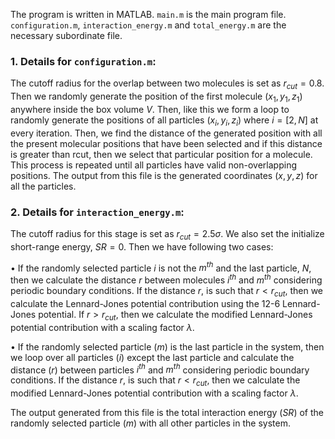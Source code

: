 The program is written in MATLAB. `main.m` is the main program file. `configuration.m`, `interaction_energy.m` and `total_energy.m` are the necessary subordinate file. 

### 1. Details for `configuration.m`:
The cutoff radius for the overlap between two molecules is set as $r_{cut} = 0.8$. Then we randomly generate the position of the first molecule $(x_1, y_1, z_1)$ anywhere inside the box volume $V$. Then, like this we form a loop to randomly generate the positions of all particles $(x_i, y_i, z_i)$ where $i=[2,N]$ at every iteration. Then, we find the distance of the generated position with all the present molecular positions that have been selected and if this distance is greater than rcut, then we select that particular position for a molecule. This process is repeated until all particles have valid non-overlapping positions. The output from this file is the generated coordinates $(x, y, z)$ for all the particles.


### 2. Details for `interaction_energy.m`:
The cutoff radius for this stage is set as $r_{cut}=2.5σ$. We also set the initialize short-range energy, $SR=0$. Then we have following two cases:

•	If the randomly selected particle $i$ is not the $m^{th}$ and the last particle, $N$, then we calculate the distance $r$ between molecules $i^{th}$ and $m^{th}$ considering periodic boundary conditions. If the distance $r$, is such that $r < r_{cut}$, then we calculate the Lennard-Jones potential contribution using the 12-6 Lennard-Jones potential. If $r > r_{cut}$, then we calculate the modified Lennard-Jones potential contribution with a scaling factor $λ$.

•	If the randomly selected particle $(m)$ is the last particle in the system, then we loop over all particles $(i)$ except the last particle and calculate the distance $(r)$ between particles $i^{th}$ and $m^{th}$ considering periodic boundary conditions. If the distance $r$, is such that $r < r_{cut}$, then we calculate the modified Lennard-Jones potential contribution with a scaling factor $λ$.

The output generated from this file is the total interaction energy $(SR)$ of the randomly selected particle $(m)$ with all other particles in the system.
